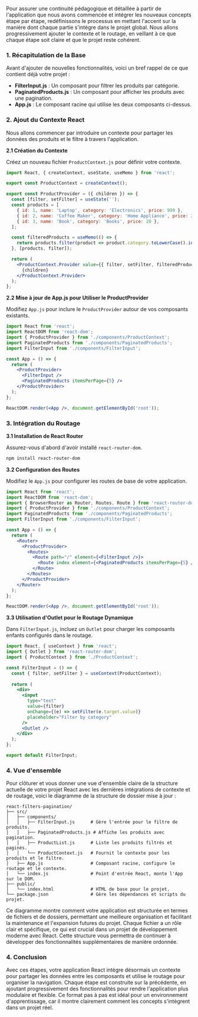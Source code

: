 Pour assurer une continuité pédagogique et détaillée à partir de l'application que nous avons commencée et intégrer les nouveaux concepts étape par étape, redéfinissons le processus en mettant l'accent sur la manière dont chaque partie s'intègre dans le projet global. Nous allons progressivement ajouter le contexte et le routage, en veillant à ce que chaque étape soit claire et que le projet reste cohérent.

### 1. Récapitulation de la Base

Avant d'ajouter de nouvelles fonctionnalités, voici un bref rappel de ce que contient déjà votre projet :

- **FilterInput.js** : Un composant pour filtrer les produits par catégorie.
- **PaginatedProducts.js** : Un composant pour afficher les produits avec une pagination.
- **App.js** : Le composant racine qui utilise les deux composants ci-dessus.

### 2. Ajout du Contexte React

Nous allons commencer par introduire un contexte pour partager les données des produits et le filtre à travers l'application.

**2.1 Création du Contexte**

Créez un nouveau fichier `ProductContext.js` pour définir votre contexte.

```jsx
import React, { createContext, useState, useMemo } from 'react';

export const ProductContext = createContext();

export const ProductProvider = ({ children }) => {
  const [filter, setFilter] = useState('');
  const products = [
    { id: 1, name: 'Laptop', category: 'Electronics', price: 999 },
    { id: 2, name: 'Coffee Maker', category: 'Home Appliance', price: 250 },
    { id: 3, name: 'Book', category: 'Books', price: 20 },
  ];

  const filteredProducts = useMemo(() => {
    return products.filter(product => product.category.toLowerCase().includes(filter.toLowerCase()));
  }, [products, filter]);

  return (
    <ProductContext.Provider value={{ filter, setFilter, filteredProducts }}>
      {children}
    </ProductContext.Provider>
  );
};
```

**2.2 Mise à jour de App.js pour Utiliser le ProductProvider**

Modifiez `App.js` pour inclure le `ProductProvider` autour de vos composants existants.

```jsx
import React from 'react';
import ReactDOM from 'react-dom';
import { ProductProvider } from './components/ProductContext';
import PaginatedProducts from './components/PaginatedProducts';
import FilterInput from './components/FilterInput';

const App = () => {
  return (
    <ProductProvider>
      <FilterInput />
      <PaginatedProducts itemsPerPage={5} />
    </ProductProvider>
  );
};

ReactDOM.render(<App />, document.getElementById('root'));
```

### 3. Intégration du Routage

**3.1 Installation de React Router**

Assurez-vous d'abord d'avoir installé `react-router-dom`.

```bash
npm install react-router-dom
```

**3.2 Configuration des Routes**

Modifiez le `App.js` pour configurer les routes de base de votre application.

```jsx
import React from 'react';
import ReactDOM from 'react-dom';
import { BrowserRouter as Router, Routes, Route } from 'react-router-dom';
import { ProductProvider } from './components/ProductContext';
import PaginatedProducts from './components/PaginatedProducts';
import FilterInput from './components/FilterInput';

const App = () => {
  return (
    <Router>
      <ProductProvider>
        <Routes>
          <Route path="/" element={<FilterInput />}>
            <Route index element={<PaginatedProducts itemsPerPage={5} />} />
          </Route>
        </Routes>
      </ProductProvider>
    </Router>
  );
};

ReactDOM.render(<App />, document.getElementById('root'));
```

**3.3 Utilisation d'Outlet pour le Routage Dynamique**

Dans `FilterInput.js`, incluez un `Outlet` pour charger les composants enfants configurés dans le routage.

```jsx
import React, { useContext } from 'react';
import { Outlet } from 'react-router-dom';
import { ProductContext } from './ProductContext';

const FilterInput = () => {
  const { filter, setFilter } = useContext(ProductContext);
  
  return (
    <div>
      <input
        type="text"
        value={filter}
        onChange={(e) => setFilter(e.target.value)}
        placeholder="Filter by category"
      />
      <Outlet />
    </div>
  );
};

export default FilterInput;
```

### 4.  Vue d'ensemble
Pour clôturer et vous donner une vue d'ensemble claire de la structure actuelle de votre projet React avec les dernières intégrations de contexte et de routage, voici le diagramme de la structure de dossier mise à jour :

```
react-filters-pagination/
├── src/
│   ├── components/
│   │   ├── FilterInput.js      # Gère l'entrée pour le filtre de produits.
│   │   ├── PaginatedProducts.js # Affiche les produits avec pagination.
│   │   ├── ProductList.js      # Liste les produits filtrés et paginés.
│   │   └── ProductContext.js   # Fournit le contexte pour les produits et le filtre.
│   ├── App.js                  # Composant racine, configure le routage et le contexte.
│   └── index.js                # Point d'entrée React, monte l'App sur le DOM.
├── public/
│   └── index.html              # HTML de base pour le projet.
└── package.json                # Gère les dépendances et scripts du projet.
```

Ce diagramme montre comment votre application est structurée en termes de fichiers et de dossiers, permettant une meilleure organisation et facilitant la maintenance et l'expansion futures du projet. Chaque fichier a un rôle clair et spécifique, ce qui est crucial dans un projet de développement moderne avec React. Cette structure vous permettra de continuer à développer des fonctionnalités supplémentaires de manière ordonnée.

### 4. Conclusion

Avec ces étapes, votre application React intègre désormais un contexte pour partager les données entre les composants et utilise le routage pour organiser la navigation. Chaque étape est construite sur la précédente, en ajoutant progressivement des fonctionnalités pour rendre l'application plus modulaire et flexible. Ce format pas à pas est idéal pour un environnement d'apprentissage, car il montre clairement comment les concepts s'intègrent dans un projet réel.
